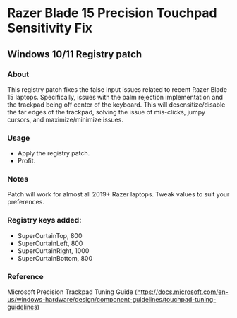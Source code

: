 # Razer Blade 15 Precision Touchpad Sensitivity Fix

## Windows 10/11 Registry patch

### About
This registry patch fixes the false input issues related to recent Razer Blade 15 laptops. Specifically, issues with the palm rejection implementation and the trackpad being off center of the keyboard.  This will desensitize/disable the far edges of the trackpad, solving the issue of mis-clicks, jumpy cursors, and maximize/minimize issues.

### Usage
- Apply the registry patch.
- Profit.

### Notes
Patch will work for almost all 2019+ Razer laptops.  Tweak values to suit your preferences.

### Registry keys added:

- SuperCurtainTop, 800
- SuperCurtainLeft, 800
- SuperCurtainRight, 1000
- SuperCurtainBottom, 800


### Reference
Microsoft Precision Trackpad Tuning Guide (https://docs.microsoft.com/en-us/windows-hardware/design/component-guidelines/touchpad-tuning-guidelines)
